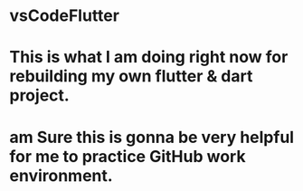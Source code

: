 # vsCodeFlutter
# This is what I am doing right now for rebuilding my own flutter & dart project.
# am Sure this is gonna be very helpful for me to practice GitHub work environment.
